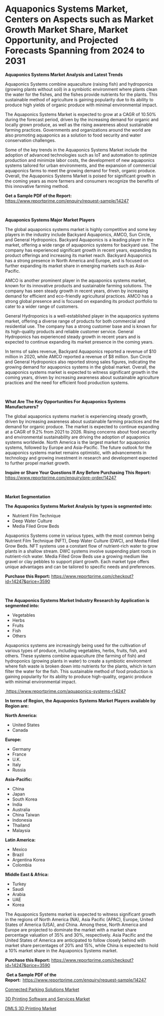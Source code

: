 <p><h1>Aquaponics Systems Market, Centers on Aspects such as Market Growth Market Share, Market Opportunity, and Projected Forecasts Spanning from 2024 to 2031</h1></p><p><strong>Aquaponics Systems Market Analysis and Latest Trends</strong></p>
<p><p>Aquaponics Systems combine aquaculture (raising fish) and hydroponics (growing plants without soil) in a symbiotic environment where plants clean the water for the fishes, and the fishes provide nutrients for the plants. This sustainable method of agriculture is gaining popularity due to its ability to produce high yields of organic produce with minimal environmental impact.</p><p>The Aquaponics Systems Market is expected to grow at a CAGR of 10.50% during the forecast period, driven by the increasing demand for organic and locally grown produce, as well as the rising awareness about sustainable farming practices. Governments and organizations around the world are also promoting aquaponics as a solution to food security and water conservation challenges.</p><p>Some of the key trends in the Aquaponics Systems Market include the adoption of advanced technologies such as IoT and automation to optimize production and minimize labor costs, the development of new aquaponics systems tailored for urban environments, and the expansion of commercial aquaponics farms to meet the growing demand for fresh, organic produce. Overall, the Aquaponics Systems Market is poised for significant growth in the coming years as more farmers and consumers recognize the benefits of this innovative farming method.</p></p>
<p><strong>Get a Sample PDF of the Report:&nbsp;</strong> <a href="https://www.reportprime.com/enquiry/request-sample/14247">https://www.reportprime.com/enquiry/request-sample/14247</a></p>
<p>&nbsp;</p>
<p><strong>Aquaponics Systems Major Market Players</strong></p>
<p><p>The global aquaponics systems market is highly competitive and some key players in the industry include Backyard Aquaponics, AMCO, Sun Circle, and General Hydroponics. Backyard Aquaponics is a leading player in the market, offering a wide range of aquaponics systems for backyard use. The company has experienced significant growth in recent years, expanding its product offerings and increasing its market reach. Backyard Aquaponics has a strong presence in North America and Europe, and is focused on further expanding its market share in emerging markets such as Asia-Pacific.</p><p>AMCO is another prominent player in the aquaponics systems market, known for its innovative products and sustainable farming solutions. The company has seen steady growth in recent years, driven by increasing demand for efficient and eco-friendly agricultural practices. AMCO has a strong global presence and is focused on expanding its product portfolio to cater to a wider range of customers.</p><p>General Hydroponics is a well-established player in the aquaponics systems market, offering a diverse range of products for both commercial and residential use. The company has a strong customer base and is known for its high-quality products and reliable customer service. General Hydroponics has experienced steady growth in recent years and is expected to continue expanding its market presence in the coming years.</p><p>In terms of sales revenue, Backyard Aquaponics reported a revenue of $10 million in 2020, while AMCO reported a revenue of $8 million. Sun Circle and General Hydroponics also reported strong sales figures, indicating the growing demand for aquaponics systems in the global market. Overall, the aquaponics systems market is expected to witness significant growth in the coming years, driven by increasing awareness about sustainable agriculture practices and the need for efficient food production systems.</p></p>
<p>&nbsp;</p>
<p><strong>What Are The Key Opportunities For Aquaponics Systems Manufacturers?</strong></p>
<p><p>The global aquaponics systems market is experiencing steady growth, driven by increasing awareness about sustainable farming practices and the demand for organic produce. The market is expected to continue expanding at a CAGR of 9.2% from 2021 to 2026. Rising concerns about food security and environmental sustainability are driving the adoption of aquaponics systems worldwide. North America is the largest market for aquaponics systems, followed by Europe and Asia-Pacific. The future outlook for the aquaponics systems market remains optimistic, with advancements in technology and growing investment in research and development expected to further propel market growth.</p></p>
<p><strong>Inquire or Share Your Questions If Any Before Purchasing This Report:</strong> <a href="https://www.reportprime.com/enquiry/pre-order/14247">https://www.reportprime.com/enquiry/pre-order/14247</a></p>
<p>&nbsp;</p>
<p><strong>Market Segmentation</strong></p>
<p><strong>The Aquaponics Systems Market Analysis by types is segmented into:</strong></p>
<p><ul><li>Nutrient Film Technique</li><li>Deep Water Culture</li><li>Media Filed Grow Beds</li></ul></p>
<p><p>Aquaponics Systems come in various types, with the most common being Nutrient Film Technique (NFT), Deep Water Culture (DWC), and Media Filled Grow Beds. NFT systems use a constant flow of nutrient-rich water to grow plants in a shallow stream. DWC systems involve suspending plant roots in nutrient-rich water. Media Filled Grow Beds use a growing medium like gravel or clay pebbles to support plant growth. Each market type offers unique advantages and can be tailored to specific needs and preferences.</p></p>
<p><strong>Purchase this Report:&nbsp;</strong><a href="https://www.reportprime.com/checkout?id=14247&price=3590">https://www.reportprime.com/checkout?id=14247&price=3590</a></p>
<p>&nbsp;</p>
<p><strong>The Aquaponics Systems Market Industry Research by Application is segmented into:</strong></p>
<p><ul><li>Vegetables</li><li>Herbs</li><li>Fruits</li><li>Fish</li><li>Others</li></ul></p>
<p><p>Aquaponics systems are increasingly being used for the cultivation of various types of produce, including vegetables, herbs, fruits, fish, and others. These systems combine aquaculture (the farming of fish) and hydroponics (growing plants in water) to create a symbiotic environment where fish waste is broken down into nutrients for the plants, which in turn filter the water for the fish. This sustainable method of food production is gaining popularity for its ability to produce high-quality, organic produce with minimal environmental impact.</p></p>
<p><a href="https://www.reportprime.com/aquaponics-systems-r14247">&nbsp;https://www.reportprime.com/aquaponics-systems-r14247</a></p>
<p><strong>In terms of Region, the Aquaponics Systems Market Players available by Region are:</strong></p>
<p>
    <p> <strong> North America: </strong>
        <ul>
            <li>United States</li>
            <li>Canada</li>
        </ul>
        </p> 
    <p> <strong> Europe: </strong>
        <ul>
            <li>Germany</li>
            <li>France</li>
            <li>U.K.</li>
            <li>Italy</li>
            <li>Russia</li>
        </ul>
        </p> 
    <p> <strong> Asia-Pacific: </strong>
        <ul>
            <li>China</li>
            <li>Japan</li>
            <li>South Korea</li>
            <li>India</li>
            <li>Australia</li>
            <li>China Taiwan</li>
            <li>Indonesia</li>
            <li>Thailand</li>
            <li>Malaysia</li>
        </ul>
        </p> 
    <p> <strong> Latin America: </strong>
        <ul>
            <li>Mexico</li>
            <li>Brazil</li>
            <li>Argentina Korea</li>
            <li>Colombia</li>
        </ul>
        </p> 
    <p> <strong> Middle East & Africa: </strong>
        <ul>
            <li>Turkey</li>
            <li>Saudi</li>
            <li>Arabia</li>
            <li>UAE</li>
            <li>Korea</li>
        </ul>
    </p>
    </p>
<p><p>The Aquaponics Systems market is expected to witness significant growth in the regions of North America (NA), Asia Pacific (APAC), Europe, United States of America (USA), and China. Among these, North America and Europe are projected to dominate the market with a market share percentage valuation of 35% and 30%, respectively. Asia Pacific and the United States of America are anticipated to follow closely behind with market share percentages of 20% and 15%, while China is expected to hold a 10% market share in the Aquaponics Systems market.</p></p>
<p><strong>Purchase this Report: </strong><a href="https://www.reportprime.com/checkout?id=14247&price=3590">https://www.reportprime.com/checkout?id=14247&price=3590</a></p>
<p>&nbsp;<strong>Get a Sample PDF of the Report:&nbsp;&nbsp;</strong><a href="https://www.reportprime.com/enquiry/request-sample/14247">https://www.reportprime.com/enquiry/request-sample/14247</a></p>
<p><strong></strong></p>
<p><p><a href="https://view.publitas.com/reportprime-1/global-connected-parking-solutions-market-trends-insights-into-growth-opportunities-and-challenges-forecasted-from-2024-to-2031/">Connected Parking Solutions Market</a></p><p><a href="https://github.com/anggakarna133/Market-Research-Report-List-1/blob/main/3d-printing-software-and-services-market.md">3D Printing Software and Services Market</a></p><p><a href="https://github.com/btwcqfvq34/Market-Research-Report-List-1/blob/main/dmls-3d-printing-market.md">DMLS 3D Printing Market</a></p></p>